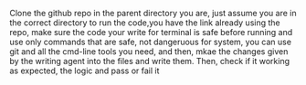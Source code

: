 Clone the github repo in the parent directory you are, just assume you are in the correct directory to run the code,you have the link already using the repo, make sure the code your write for terminal is safe before running and use only commands that are safe, not dangeruous for system, you can use git and all the cmd-line tools you need, and then, mkae the changes given by the writing agent into the files and write them. Then, check if it working as expected, the logic and pass or fail it